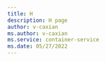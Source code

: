 ```yaml
---
title: H
description: H page
author: v-caxian
ms.author: v-caxian
ms.service: container-service
ms.date: 05/27/2022
---
```

